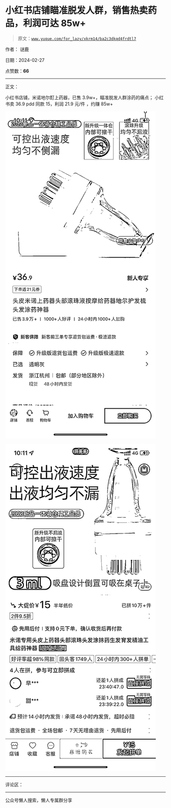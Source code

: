 # 小红书店铺瞄准脱发人群，销售热卖药品，利润可达 85w+

> 原文：[`www.yuque.com/for_lazy/xkrm14/ba2c3dkqd4frdtl7`](https://www.yuque.com/for_lazy/xkrm14/ba2c3dkqd4frdtl7)

作者： 谜鹿

日期：2024-02-27

点赞数：**66**

* * *

正文：

小红书店铺，米诺地尔酊上药器，已售 3.9w+，瞄准脱发人群涂药的痛点； 小红书卖 36.9 pdd 同款 15，利润 21.9 元/件 ，约赚 85w+

![](img/70ca1d5f7f2c5170479bf8e9496eed42.png)

![](img/2a23626951e4db7d0444db5606e90d84.png)

* * *

评论区：

* * *

公众号懒人搜索，懒人专属群分享